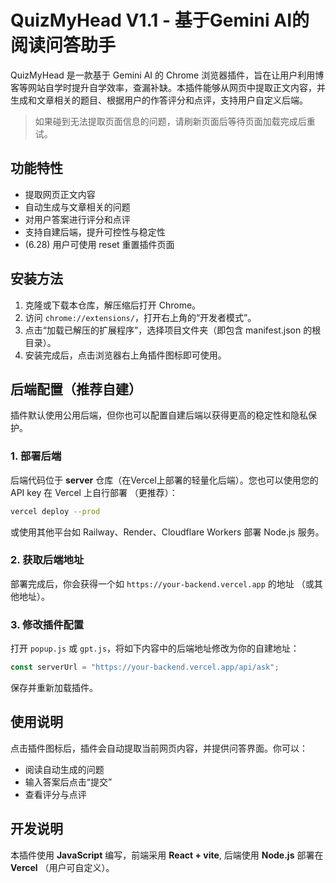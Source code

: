 # QuizMyHead V1.1 - 基于Gemini AI的阅读问答助手

QuizMyHead 是一款基于 Gemini AI 的 Chrome 浏览器插件，旨在让用户利用博客等网站自学时提升自学效率，查漏补缺。本插件能够从网页中提取正文内容，并生成和文章相关的题目、根据用户的作答评分和点评，支持用户自定义后端。

> 如果碰到无法提取页面信息的问题，请刷新页面后等待页面加载完成后重试。

## 功能特性

- 提取网页正文内容
- 自动生成与文章相关的问题
- 对用户答案进行评分和点评
- 支持自建后端，提升可控性与稳定性
- (6.28) 用户可使用 reset 重置插件页面

## 安装方法

1. 克隆或下载本仓库，解压缩后打开 Chrome。
2. 访问 `chrome://extensions/`，打开右上角的“开发者模式”。
3. 点击“加载已解压的扩展程序”，选择项目文件夹（即包含 manifest.json 的根目录）。
4. 安装完成后，点击浏览器右上角插件图标即可使用。

## 后端配置（推荐自建）

插件默认使用公用后端，但你也可以配置自建后端以获得更高的稳定性和隐私保护。

### 1. 部署后端

后端代码位于 **server** 仓库（在Vercel上部署的轻量化后端）。您也可以使用您的API key 在 Vercel 上自行部署 （更推荐）：

```bash
vercel deploy --prod
```

或使用其他平台如 Railway、Render、Cloudflare Workers 部署 Node.js 服务。

### 2. 获取后端地址

部署完成后，你会获得一个如 `https://your-backend.vercel.app` 的地址 （或其他地址）。

### 3. 修改插件配置

打开 `popup.js` 或 `gpt.js`，将如下内容中的后端地址修改为你的自建地址：

```js
const serverUrl = "https://your-backend.vercel.app/api/ask";
```

保存并重新加载插件。

## 使用说明

点击插件图标后，插件会自动提取当前网页内容，并提供问答界面。你可以：

- 阅读自动生成的问题
- 输入答案后点击“提交”
- 查看评分与点评

## 开发说明

本插件使用 **JavaScript** 编写，前端采用 **React + vite**, 后端使用 **Node.js** 部署在 **Vercel** （用户可自定义）。


